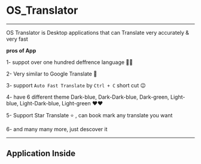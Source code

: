 # OS_Translator
---

OS Translator is Desktop applications that can Translate very accurately & very fast 

**pros of App**

1- suppot over one hundred deffrence language 🤯🤯

2- Very similar to Google Translate 🌟

3- support `Auto Fast Translate` by `Ctrl + C` short cut 😉

4- have 6 different theme Dark-blue, Dark-Dark-blue, Dark-green, Light-blue, Light-Dark-blue, Light-green ❤❤

5- Support Star Translate ⭐ , can book mark any translate you want 

6- and many many more, just descover it 


---
## Application Inside 
